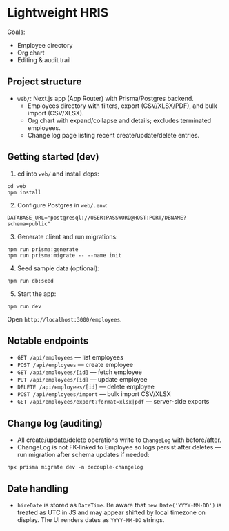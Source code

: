# Lightweight HRIS

Goals:
- Employee directory
- Org chart
- Editing & audit trail

## Project structure

- `web/`: Next.js app (App Router) with Prisma/Postgres backend.
  - Employees directory with filters, export (CSV/XLSX/PDF), and bulk import (CSV/XLSX).
  - Org chart with expand/collapse and details; excludes terminated employees.
  - Change log page listing recent create/update/delete entries.

## Getting started (dev)

1. cd into `web/` and install deps:
```
cd web
npm install
```
2. Configure Postgres in `web/.env`:
```
DATABASE_URL="postgresql://USER:PASSWORD@HOST:PORT/DBNAME?schema=public"
```
3. Generate client and run migrations:
```
npm run prisma:generate
npm run prisma:migrate -- --name init
```
4. Seed sample data (optional):
```
npm run db:seed
```
5. Start the app:
```
npm run dev
```

Open `http://localhost:3000/employees`.

## Notable endpoints

- `GET /api/employees` — list employees
- `POST /api/employees` — create employee
- `GET /api/employees/[id]` — fetch employee
- `PUT /api/employees/[id]` — update employee
- `DELETE /api/employees/[id]` — delete employee
- `POST /api/employees/import` — bulk import CSV/XLSX
- `GET /api/employees/export?format=xlsx|pdf` — server-side exports

## Change log (auditing)

- All create/update/delete operations write to `ChangeLog` with before/after.
- ChangeLog is not FK-linked to Employee so logs persist after deletes — run migration after schema updates if needed:
```
npx prisma migrate dev -n decouple-changelog
```

## Date handling

- `hireDate` is stored as `DateTime`. Be aware that `new Date('YYYY-MM-DD')` is treated as UTC in JS and may appear shifted by local timezone on display. The UI renders dates as `YYYY-MM-DD` strings.

